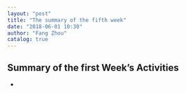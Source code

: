 ```yaml
---
layout: "post"
title: "The summary of the fifth week"
date: "2018-06-01 10:30"
author: "Fang Zhou"
catalog: true
---
```

## Summary of the first Week’s Activities
- 

